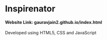 # Inspirenator
#### Website Link: gauravjain2.github.io/index.html
Developed using HTML5, CSS and JavaScript
